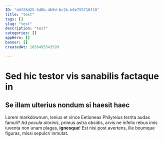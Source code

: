 ```yaml
---
ID: "d4f28d25-5d8b-4b9d-bc2b-b9e755710f18"
title: "test"
tags: []
slug: "test"
description: "test"
categories: []
appHero: []
banner: []
createdAt: 1658495543599

---
```

# Sed hic testor vis sanabilis factaque in

## Se illam ulterius nondum si haesit haec

Lorem markdownum, lenius et vince Eetioneas Philyreius territa audax famuli? Ad
*pocula olorinis*, primus astra obsidis, arvis ne infelix rebus imis iuventa non
unam plagas, **ignesque**! Est nisi post avertens, ille boumque figuras, missi
sepulcri inmutat.

